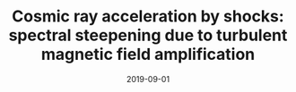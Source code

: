 ---
title: "Cosmic ray acceleration by shocks: spectral steepening due to turbulent magnetic field amplification"
collection: publications
permalink: /publication/2019-09-01-Cosmic-ray-acceleration-by-shocks-spectral-steepening-due-to-turbulent-magnetic-field-amplification
date: 2019-09-01
venue: 'MNRAS'
paperurl: 'https://ui.adsabs.harvard.edu/abs/2019MNRAS.488.2466B'
citation: ' A. Bell,  J. Matthews,  K. Blundell, &quot;Cosmic ray acceleration by shocks: spectral steepening due to turbulent magnetic field amplification.&quot; MNRAS, 2019.'
authors: 'A. Bell, <b>J. Matthews</b>, K. Blundell, '
---